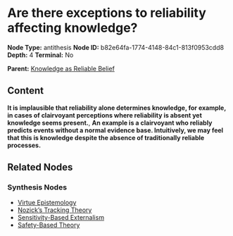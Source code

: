 # Are there exceptions to reliability affecting knowledge?

**Node Type:** antithesis
**Node ID:** b82e64fa-1774-4148-84c1-813f0953cdd8
**Depth:** 4
**Terminal:** No

**Parent:** [Knowledge as Reliable Belief](knowledge-as-reliable-belief-synthesis-6bb1f4f4-efa6-4ffe-a0f7-a4c9c80938da.md)

## Content

**It is implausible that reliability alone determines knowledge, for example, in cases of clairvoyant perceptions where reliability is absent yet knowledge seems present.**, **An example is a clairvoyant who reliably predicts events without a normal evidence base. Intuitively, we may feel that this is knowledge despite the absence of traditionally reliable processes.**

## Related Nodes

### Synthesis Nodes

- [Virtue Epistemology](virtue-epistemology-synthesis-5a36f0d4-dbf1-4795-aa91-048a3196fe93.md)
- [Nozick’s Tracking Theory](nozicks-tracking-theory-synthesis-b28f2fe9-6f24-40b9-8cc8-d3cdf2c578d2.md)
- [Sensitivity-Based Externalism](sensitivity-based-externalism-synthesis-0f0e0a91-b2da-4543-ae83-371fe65df5ad.md)
- [Safety-Based Theory](safety-based-theory-synthesis-e80acec2-7bcb-468e-8f22-ca9f20d156e6.md)

